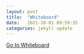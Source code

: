 ```yaml
---
layout: post
title:  "Whiteboard"
date:   2021-10-01 09:59:35
categories: jekyll update
---
```


[Go to Whiteboard](http://mid.m-teacher.co.kr/Viewer/common/activeHelper/board.html)
